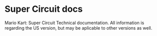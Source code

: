 # Super Circuit docs
Mario Kart: Super Circuit Technical documentation. All information is regarding the US version, but may be aplicable to other versions as well.